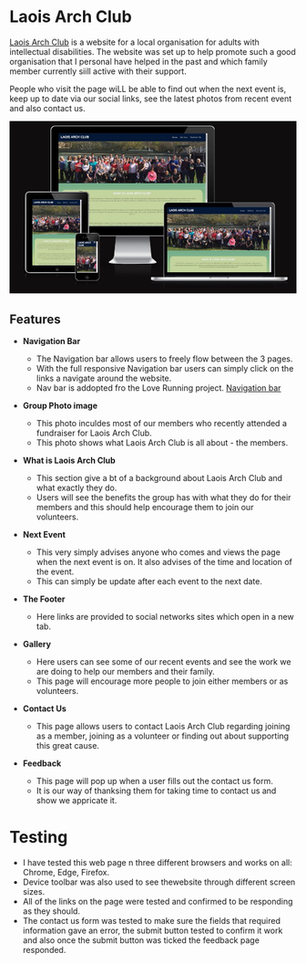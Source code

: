 # Laois Arch Club

[Laois Arch Club](https://conal2023.github.io/LaoisArchClub/) is a website for a local organisation for adults with intellectual disabilities. The website was set up to help promote such a good organisation that I personal have helped in the past and which family member currently siill active with their support.

People who visit the page wiLL be able to find out when the next event is, keep up to date via our social links, see the latest photos from recent event and also contact us.

![Responsive webpage on different screens](docs/screenshots/responsive.JPG)

## Features

- __Navigation Bar__

  - The Navigation bar allows users to freely flow between the 3 pages.
  - With the full responsive Navigation bar users can simply click on the links a navigate around the website.
  - Nav bar is addopted fro the Love Running project.
  [Navigation bar](docs/screenshots/nav-bar.JPG)

- __Group Photo image__

  - This photo inculdes most of our members who recently attended a fundraiser for Laois Arch Club.
  - This photo shows what Laois Arch Club is all about - the members.

- __What is Laois Arch Club__

  - This section give a bt of a background about Laois Arch Club and what exactly they do.
  - Users will see the benefits the group has with what they do for their members and this should help encourage them to join our volunteers.

- __Next Event__
  
  - This very simply advises anyone who comes and views the page when the next event is on. It also advises of the time and location of the event.
  - This can simply be update after each event to the next date.

- __The Footer__

  - Here links are provided to social networks sites which open in a new tab.

- __Gallery__

  - Here users can see some of our recent events and see the work we are doing to help our members and their family.
  - This page will encourage more people to join either members or as volunteers.

- __Contact Us__

  - This page allows users to contact Laois Arch Club regarding joining as a member, joining as a volunteer or finding out about supporting this great cause.

- __Feedback__

  - This page will pop up when a user fills out the contact us form.
  - It is our way of thanksing them for taking time to contact us and show we appricate it.

# Testing

- I have tested this web page n three different browsers and works on all: Chrome, Edge, Firefox.
- Device toolbar was also used to see thewebsite through different screen sizes.
- All of the links on the page were tested and confirmed to be responding as they should.
- The contact us form was tested to make sure the fields that required information gave an error, the submit button tested to confirm it work and also once the submit button was ticked the feedback page responded.
